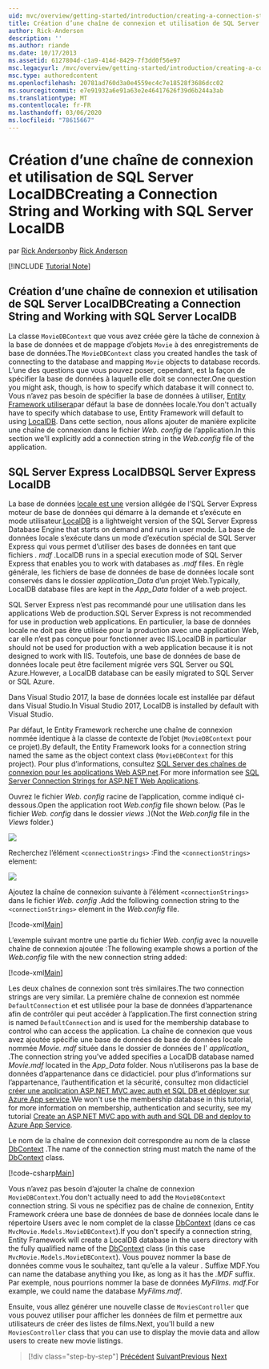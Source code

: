 ```yaml
---
uid: mvc/overview/getting-started/introduction/creating-a-connection-string
title: Création d’une chaîne de connexion et utilisation de SQL Server base de données locale | Microsoft Docs
author: Rick-Anderson
description: ''
ms.author: riande
ms.date: 10/17/2013
ms.assetid: 6127804d-c1a9-414d-8429-7f3dd0f56e97
msc.legacyurl: /mvc/overview/getting-started/introduction/creating-a-connection-string
msc.type: authoredcontent
ms.openlocfilehash: 20781ad760d3a0e4559ec4c7e18528f3686dcc02
ms.sourcegitcommit: e7e91932a6e91a63e2e46417626f39d6b244a3ab
ms.translationtype: MT
ms.contentlocale: fr-FR
ms.lasthandoff: 03/06/2020
ms.locfileid: "78615667"
---
```

# <a name="creating-a-connection-string-and-working-with-sql-server-localdb"></a><span data-ttu-id="88aa2-102">Création d’une chaîne de connexion et utilisation de SQL Server LocalDB</span><span class="sxs-lookup"><span data-stu-id="88aa2-102">Creating a Connection String and Working with SQL Server LocalDB</span></span>

<span data-ttu-id="88aa2-103">par [Rick Anderson](https://twitter.com/RickAndMSFT)</span><span class="sxs-lookup"><span data-stu-id="88aa2-103">by [Rick Anderson](https://twitter.com/RickAndMSFT)</span></span>

[!INCLUDE [Tutorial Note](index.md)]

## <a name="creating-a-connection-string-and-working-with-sql-server-localdb"></a><span data-ttu-id="88aa2-104">Création d’une chaîne de connexion et utilisation de SQL Server LocalDB</span><span class="sxs-lookup"><span data-stu-id="88aa2-104">Creating a Connection String and Working with SQL Server LocalDB</span></span>

<span data-ttu-id="88aa2-105">La classe `MovieDBContext` que vous avez créée gère la tâche de connexion à la base de données et de mappage d’objets `Movie` à des enregistrements de base de données.</span><span class="sxs-lookup"><span data-stu-id="88aa2-105">The `MovieDBContext` class you created handles the task of connecting to the database and mapping `Movie` objects to database records.</span></span> <span data-ttu-id="88aa2-106">L’une des questions que vous pouvez poser, cependant, est la façon de spécifier la base de données à laquelle elle doit se connecter.</span><span class="sxs-lookup"><span data-stu-id="88aa2-106">One question you might ask, though, is how to specify which database it will connect to.</span></span> <span data-ttu-id="88aa2-107">Vous n’avez pas besoin de spécifier la base de données à utiliser, [Entity Framework utilisera](https://docs.microsoft.com/sql/database-engine/configure-windows/sql-server-2016-express-localdb)par défaut la base de données locale.</span><span class="sxs-lookup"><span data-stu-id="88aa2-107">You don't actually have to specify which database to use, Entity Framework will default to using [LocalDB](https://docs.microsoft.com/sql/database-engine/configure-windows/sql-server-2016-express-localdb).</span></span> <span data-ttu-id="88aa2-108">Dans cette section, nous allons ajouter de manière explicite une chaîne de connexion dans le fichier *Web. config* de l’application.</span><span class="sxs-lookup"><span data-stu-id="88aa2-108">In this section we'll explicitly add a connection string in the *Web.config* file of the application.</span></span>

## <a name="sql-server-express-localdb"></a><span data-ttu-id="88aa2-109">SQL Server Express LocalDB</span><span class="sxs-lookup"><span data-stu-id="88aa2-109">SQL Server Express LocalDB</span></span>

<span data-ttu-id="88aa2-110">La base de données [locale est une](https://docs.microsoft.com/sql/database-engine/configure-windows/sql-server-2016-express-localdb) version allégée de l’SQL Server Express moteur de base de données qui démarre à la demande et s’exécute en mode utilisateur.</span><span class="sxs-lookup"><span data-stu-id="88aa2-110">[LocalDB](https://docs.microsoft.com/sql/database-engine/configure-windows/sql-server-2016-express-localdb) is a lightweight version of the SQL Server Express Database Engine that starts on demand and runs in user mode.</span></span> <span data-ttu-id="88aa2-111">La base de données locale s’exécute dans un mode d’exécution spécial de SQL Server Express qui vous permet d’utiliser des bases de données en tant que fichiers *. mdf* .</span><span class="sxs-lookup"><span data-stu-id="88aa2-111">LocalDB runs in a special execution mode of SQL Server Express that enables you to work with databases as *.mdf* files.</span></span> <span data-ttu-id="88aa2-112">En règle générale, les fichiers de base de données de base de données locale sont conservés dans le dossier *application\_Data* d’un projet Web.</span><span class="sxs-lookup"><span data-stu-id="88aa2-112">Typically, LocalDB database files are kept in the *App\_Data* folder of a web project.</span></span>

<span data-ttu-id="88aa2-113">SQL Server Express n’est pas recommandé pour une utilisation dans les applications Web de production.</span><span class="sxs-lookup"><span data-stu-id="88aa2-113">SQL Server Express is not recommended for use in production web applications.</span></span> <span data-ttu-id="88aa2-114">En particulier, la base de données locale ne doit pas être utilisée pour la production avec une application Web, car elle n’est pas conçue pour fonctionner avec IIS.</span><span class="sxs-lookup"><span data-stu-id="88aa2-114">LocalDB in particular should not be used for production with a web application because it is not designed to work with IIS.</span></span> <span data-ttu-id="88aa2-115">Toutefois, une base de données de base de données locale peut être facilement migrée vers SQL Server ou SQL Azure.</span><span class="sxs-lookup"><span data-stu-id="88aa2-115">However, a LocalDB database can be easily migrated to SQL Server or SQL Azure.</span></span>

<span data-ttu-id="88aa2-116">Dans Visual Studio 2017, la base de données locale est installée par défaut dans Visual Studio.</span><span class="sxs-lookup"><span data-stu-id="88aa2-116">In Visual Studio 2017, LocalDB is installed by default with Visual Studio.</span></span>

<span data-ttu-id="88aa2-117">Par défaut, le Entity Framework recherche une chaîne de connexion nommée identique à la classe de contexte de l’objet (`MovieDBContext` pour ce projet).</span><span class="sxs-lookup"><span data-stu-id="88aa2-117">By default, the Entity Framework looks for a connection string named the same as the object context class (`MovieDBContext` for this project).</span></span> <span data-ttu-id="88aa2-118">Pour plus d’informations, consultez [SQL Server des chaînes de connexion pour les applications Web ASP.net](https://msdn.microsoft.com/library/jj653752.aspx).</span><span class="sxs-lookup"><span data-stu-id="88aa2-118">For more information see [SQL Server Connection Strings for ASP.NET Web Applications](https://msdn.microsoft.com/library/jj653752.aspx).</span></span>

<span data-ttu-id="88aa2-119">Ouvrez le fichier *Web. config* racine de l’application, comme indiqué ci-dessous.</span><span class="sxs-lookup"><span data-stu-id="88aa2-119">Open the application root *Web.config* file shown below.</span></span> <span data-ttu-id="88aa2-120">(Pas le fichier *Web. config* dans le dossier *views* .)</span><span class="sxs-lookup"><span data-stu-id="88aa2-120">(Not the *Web.config* file in the *Views* folder.)</span></span>

![](creating-a-connection-string/_static/image1.png)

<span data-ttu-id="88aa2-121">Recherchez l’élément `<connectionStrings>` :</span><span class="sxs-lookup"><span data-stu-id="88aa2-121">Find the `<connectionStrings>` element:</span></span>

![](creating-a-connection-string/_static/image2.png)

<span data-ttu-id="88aa2-122">Ajoutez la chaîne de connexion suivante à l’élément `<connectionStrings>` dans le fichier *Web. config* .</span><span class="sxs-lookup"><span data-stu-id="88aa2-122">Add the following connection string to the `<connectionStrings>` element in the *Web.config* file.</span></span>

[!code-xml[Main](creating-a-connection-string/samples/sample1.xml)]

<span data-ttu-id="88aa2-123">L’exemple suivant montre une partie du fichier *Web. config* avec la nouvelle chaîne de connexion ajoutée :</span><span class="sxs-lookup"><span data-stu-id="88aa2-123">The following example shows a portion of the *Web.config* file with the new connection string added:</span></span>

[!code-xml[Main](creating-a-connection-string/samples/sample2.xml)]

<span data-ttu-id="88aa2-124">Les deux chaînes de connexion sont très similaires.</span><span class="sxs-lookup"><span data-stu-id="88aa2-124">The two connection strings are very similar.</span></span> <span data-ttu-id="88aa2-125">La première chaîne de connexion est nommée `DefaultConnection` et est utilisée pour la base de données d’appartenance afin de contrôler qui peut accéder à l’application.</span><span class="sxs-lookup"><span data-stu-id="88aa2-125">The first connection string is named `DefaultConnection` and is used for the membership database to control who can access the application.</span></span> <span data-ttu-id="88aa2-126">La chaîne de connexion que vous avez ajoutée spécifie une base de données de base de données locale nommée *Movie. mdf* située dans le dossier de données de l' *application\_* .</span><span class="sxs-lookup"><span data-stu-id="88aa2-126">The connection string you've added specifies a LocalDB database named *Movie.mdf* located in the *App\_Data* folder.</span></span> <span data-ttu-id="88aa2-127">Nous n’utiliserons pas la base de données d’appartenance dans ce didacticiel. pour plus d’informations sur l’appartenance, l’authentification et la sécurité, consultez mon didacticiel [créer une application ASP.NET MVC avec auth et SQL DB et déployer sur Azure App service](https://docs.microsoft.com/aspnet/core/security/authorization/secure-data).</span><span class="sxs-lookup"><span data-stu-id="88aa2-127">We won't use the membership database in this tutorial, for more information on membership, authentication and security, see my tutorial [Create an ASP.NET MVC app with auth and SQL DB and deploy to Azure App Service](https://docs.microsoft.com/aspnet/core/security/authorization/secure-data).</span></span>

<span data-ttu-id="88aa2-128">Le nom de la chaîne de connexion doit correspondre au nom de la classe [DbContext](https://msdn.microsoft.com/library/system.data.entity.dbcontext(v=vs.103).aspx) .</span><span class="sxs-lookup"><span data-stu-id="88aa2-128">The name of the connection string must match the name of the [DbContext](https://msdn.microsoft.com/library/system.data.entity.dbcontext(v=vs.103).aspx) class.</span></span>

[!code-csharp[Main](creating-a-connection-string/samples/sample3.cs?highlight=15)]

<span data-ttu-id="88aa2-129">Vous n’avez pas besoin d’ajouter la chaîne de connexion `MovieDBContext`.</span><span class="sxs-lookup"><span data-stu-id="88aa2-129">You don't actually need to add the `MovieDBContext` connection string.</span></span> <span data-ttu-id="88aa2-130">Si vous ne spécifiez pas de chaîne de connexion, Entity Framework créera une base de données de base de données locale dans le répertoire Users avec le nom complet de la classe [DbContext](https://msdn.microsoft.com/library/system.data.entity.dbcontext(v=vs.103).aspx) (dans ce cas `MvcMovie.Models.MovieDBContext`).</span><span class="sxs-lookup"><span data-stu-id="88aa2-130">If you don't specify a connection string, Entity Framework will create a LocalDB database in the users directory with the fully qualified name of the [DbContext](https://msdn.microsoft.com/library/system.data.entity.dbcontext(v=vs.103).aspx) class (in this case `MvcMovie.Models.MovieDBContext`).</span></span> <span data-ttu-id="88aa2-131">Vous pouvez nommer la base de données comme vous le souhaitez, tant qu’elle a la valeur *.* Suffixe MDF.</span><span class="sxs-lookup"><span data-stu-id="88aa2-131">You can name the database anything you like, as long as it has the *.MDF* suffix.</span></span> <span data-ttu-id="88aa2-132">Par exemple, nous pourrions nommer la base de données *MyFilms. mdf*.</span><span class="sxs-lookup"><span data-stu-id="88aa2-132">For example, we could name the database *MyFilms.mdf*.</span></span>

<span data-ttu-id="88aa2-133">Ensuite, vous allez générer une nouvelle classe de `MoviesController` que vous pouvez utiliser pour afficher les données de film et permettre aux utilisateurs de créer des listes de films.</span><span class="sxs-lookup"><span data-stu-id="88aa2-133">Next, you'll build a new `MoviesController` class that you can use to display the movie data and allow users to create new movie listings.</span></span>

> [!div class="step-by-step"]
> <span data-ttu-id="88aa2-134">[Précédent](adding-a-model.md)
> [Suivant](accessing-your-models-data-from-a-controller.md)</span><span class="sxs-lookup"><span data-stu-id="88aa2-134">[Previous](adding-a-model.md)
[Next](accessing-your-models-data-from-a-controller.md)</span></span>
